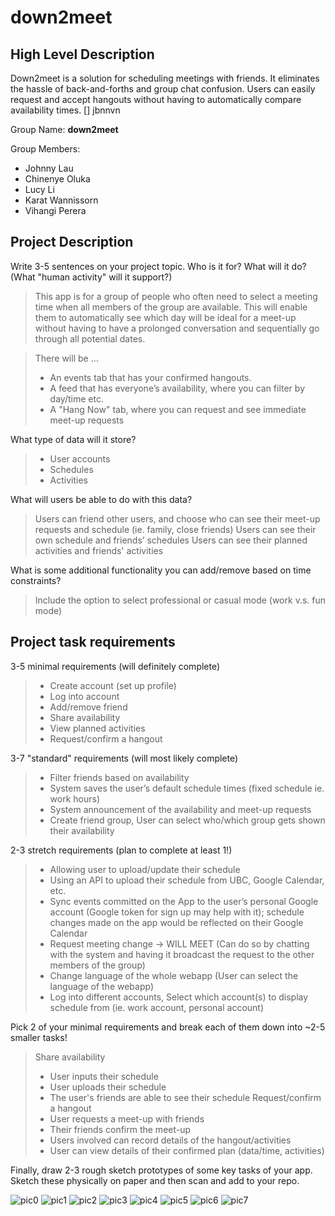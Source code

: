 # down2meet

## High Level Description
Down2meet is a solution for scheduling meetings with friends. It eliminates the hassle of back-and-forths and group chat confusion. Users can easily request and accept hangouts without having to automatically compare availability times.
[] jbnnvn

Group Name: 
**down2meet**

Group Members:
- Johnny Lau
- Chinenye Oluka
- Lucy Li
- Karat Wannissorn
- Vihangi Perera


## Project Description
Write 3-5 sentences on your project topic. Who is it for? What will it do? (What "human activity" will it support?) 
> This app is for a group of people who often need to select a meeting time when all members of the group are available. This will enable them to automatically see which day will be ideal for a meet-up without having to have a prolonged conversation and sequentially go through all potential dates.

>There will be ...
> - An events tab that has your confirmed hangouts.
> - A feed that has everyone’s availability, where you can filter by day/time etc. 
> - A "Hang Now" tab, where you can request and see immediate meet-up requests

What type of data will it store? 
> - User accounts 
> - Schedules 
> - Activities

What will users be able to do with this data? 
> Users can friend other users, and choose who can see their meet-up requests and schedule (ie. family, close friends)
> Users can see their own schedule and friends’ schedules
> Users can see their planned activities and friends' activities

What is some additional functionality you can add/remove based on time constraints? 
> Include the option to select professional or casual mode (work  v.s. fun mode)

## Project task requirements
3-5 minimal requirements (will definitely complete)
> - Create account (set up profile)
> - Log into account
> - Add/remove friend 
> - Share availability 
> - View planned activities
> - Request/confirm a hangout

3-7 "standard" requirements (will most likely complete) 
> - Filter friends based on availability
> - System saves the user’s default schedule times (fixed schedule ie. work hours) 
> - System announcement of the availability and meet-up requests
> - Create friend group, User can select who/which group gets shown their availability

2-3 stretch requirements (plan to complete at least 1!)
> - Allowing user to upload/update their schedule
> - Using an API to upload their schedule from UBC, Google Calendar, etc. 
> - Sync events committed on the App to the user’s personal Google account (Google token for sign up may help with it); schedule changes made on the app would be reflected on their Google Calendar
> - Request meeting change -> WILL MEET (Can do so by chatting with the system and having it broadcast the request to the other members of the group)
> - Change language of the whole webapp (User can select the language of the webapp)
> - Log into different accounts, Select which account(s) to display schedule from (ie. work account, personal account)

Pick 2 of your minimal requirements and break each of them down into ~2-5 smaller tasks! 
> Share availability 
> - User inputs their schedule 
> - User uploads their schedule
> - The user's friends are able to see their schedule
> Request/confirm a hangout
> - User requests a meet-up with friends
> - Their friends confirm the meet-up
> - Users involved can record details of the hangout/activities
> - User can view details of their confirmed plan (data/time, activities)

Finally, draw 2-3 rough sketch prototypes of some key tasks of your app. Sketch these physically on paper and then scan and add to your repo. 

![pic0](./Prototypes/LoFi_PLLOW.png)
![pic1](./Prototypes/LoFi_PLLOW1.png)
![pic2](./Prototypes/LoFi_PLLOW2.png)
![pic3](./Prototypes/LoFi_PLLOW3.png)
![pic4](./Prototypes/LoFi_PLLOW4.png)
![pic5](./Prototypes/LoFi_PLLOW5.png)
![pic6](./Prototypes/LoFi_PLLOW6.png)
![pic7](./Prototypes/LoFi_PLLOW7.png)




